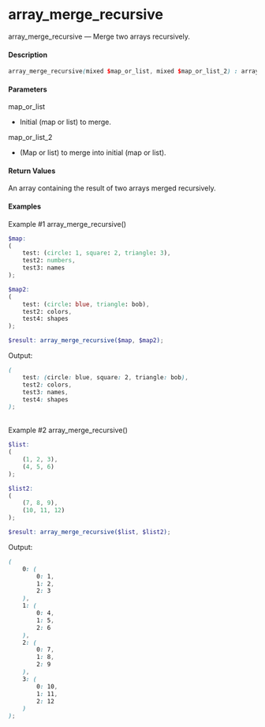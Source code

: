 # array_merge_recursive

array_merge_recursive — Merge two arrays recursively.

#### __Description__

```scss
array_merge_recursive(mixed $map_or_list, mixed $map_or_list_2) : array
```

#### __Parameters__
map_or_list
- Initial (map or list) to merge.
  
map_or_list_2
- (Map or list) to merge into initial (map or list).

#### __Return Values__
An array containing the result of two arrays merged recursively.


#### __Examples__
Example #1 array_merge_recursive()
```scss
$map:
(  
    test: (circle: 1, square: 2, triangle: 3),
    test2: numbers,
    test3: names
);

$map2:
(  
    test: (circle: blue, triangle: bob),
    test2: colors,
    test4: shapes
);

$result: array_merge_recursive($map, $map2);
```
Output:
```scss
(  
    test: (circle: blue, square: 2, triangle: bob),
    test2: colors,
    test3: names,
    test4: shapes
);
```
\
Example #2 array_merge_recursive()
```scss
$list:
(  
    (1, 2, 3),
    (4, 5, 6)
);

$list2:
(  
    (7, 8, 9),
    (10, 11, 12)
);

$result: array_merge_recursive($list, $list2);
```
Output:
```scss
(  
    0: (
        0: 1, 
        1: 2, 
        2: 3
    ),
    1: (
        0: 4, 
        1: 5, 
        2: 6
    ),
    2: (
        0: 7, 
        1: 8, 
        2: 9
    ),
    3: (
        0: 10, 
        1: 11, 
        2: 12
    )
);
```